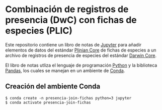 # Combinación de registros de presencia (DwC) con fichas de especies (PLIC)
Este repositorio contiene un libro de notas de [Jupyter](https://jupyter.org/) para añadir elementos de datos del estándar [Plinian Core](https://github.com/tdwg/PlinianCore) de fichas de especies a un archivo de registros de presencia de especies del estándar [Darwin Core](https://github.com/tdwg/dwc).

El libro de notas utliza el lenguaje de programación [Python](https://www.python.org/) y la biblioteca [Pandas](https://pandas.pydata.org/), los cuales se manejan en un ambiente de [Conda](https://conda.io/).

## Creación del ambiente Conda
```
$ conda create -n presencia-join-fichas python=3 jupyter
$ conda activate presencia-join-fichas
```

